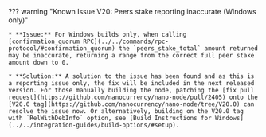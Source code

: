 ??? warning "Known Issue V20: Peers stake reporting inaccurate (Windows only)"

    * **Issue:** For Windows builds only, when calling [confirmation_quorum RPC](../../commands/rpc-protocol/#confirmation_quorum) the `peers_stake_total` amount returned may be inaccurate, returning a range from the correct full peer stake amount down to 0.

    * **Solution:** A solution to the issue has been found and as this is a reporting issue only, the fix will be included in the next released version. For those manually building the node, patching the [fix pull request](https://github.com/nanocurrency/nano-node/pull/2405) onto the [V20.0 tag](https://github.com/nanocurrency/nano-node/tree/V20.0) can resolve the issue now. Or alternatively, building on the V20.0 tag with `RelWithDebInfo` option, see [Build Instructions for Windows](../../integration-guides/build-options/#setup).
